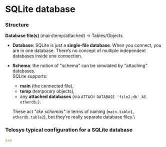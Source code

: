 # SQLite database

### Structure

**Database file(s)** (main/temp/attached) → Tables/Objects

* **Database**: SQLite is just a **single-file database**. When you connect, you are in one database. There’s no concept of multiple independent databases inside one connection.
*   **Schema**:  the notion of "schema" can be simulated by "attaching" databases.\
    SQLite supports:&#x20;

    * **main** (the connected file),&#x20;
    * **temp** (temporary objects),&#x20;
    * any **attached databases** (via `ATTACH DATABASE 'file2.db' AS otherdb;`).

    These act "_like schemas"_ in terms of naming (`main.table1`, `otherdb.table2`), but they’re really separate database files.\


### Telosys typical configuration for a SQLite database

```yaml
xxx
```
